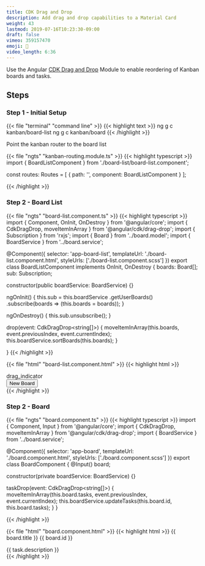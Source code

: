 ```yaml
---
title: CDK Drag and Drop
description: Add drag and drop capabilities to a Material Card
weight: 43
lastmod: 2019-07-16T10:23:30-09:00
draft: false
vimeo: 359157470
emoji: 🍱
video_length: 6:36
---
```


Use the Angular
[CDK Drag and Drop](https://material.angular.io/cdk/drag-drop/overview) Module
to enable reordering of Kanban boards and tasks.

## Steps

### Step 1 - Initial Setup

{{< file "terminal" "command line" >}} {{< highlight text >}} ng g c
kanban/board-list ng g c kanban/board {{< /highlight >}}

Point the kanban router to the board list

{{< file "ngts" "kanban-routing.module.ts" >}} {{< highlight typescript >}}
import { BoardListComponent } from './board-list/board-list.component';

const routes: Routes = [ { path: '', component: BoardListComponent } ];

{{< /highlight >}}

### Step 2 - Board List

{{< file "ngts" "board-list.component.ts" >}} {{< highlight typescript >}}
import { Component, OnInit, OnDestroy } from '@angular/core'; import {
CdkDragDrop, moveItemInArray } from '@angular/cdk/drag-drop'; import {
Subscription } from 'rxjs'; import { Board } from '../board.model'; import {
BoardService } from '../board.service';

@Component({ selector: 'app-board-list', templateUrl:
'./board-list.component.html', styleUrls: ['./board-list.component.scss'] })
export class BoardListComponent implements OnInit, OnDestroy { boards: Board[];
sub: Subscription;

constructor(public boardService: BoardService) {}

ngOnInit() { this.sub = this.boardService .getUserBoards() .subscribe(boards =>
(this.boards = boards)); }

ngOnDestroy() { this.sub.unsubscribe(); }

drop(event: CdkDragDrop<string[]>) { moveItemInArray(this.boards,
event.previousIndex, event.currentIndex);
this.boardService.sortBoards(this.boards); }

} {{< /highlight >}}

{{< file "html" "board-list.component.html" >}} {{< highlight html >}}

<div
  cdkDropList
  cdkDropListOrientation="horizontal"
  class="boards"
  (cdkDropListDropped)="drop($event)"
>
  <app-board cdkDrag *ngFor="let board of boards" [board]="board">
    <mat-icon cdkDragHandle class="handle">drag_indicator</mat-icon>
  </app-board>

  <div class="board-button">
    <button
      mat-raised-button
      color="accent"
      cdkDragDisabled
    >
      New Board
    </button>
  </div>
</div>
{{< /highlight >}}

### Step 2 - Board

{{< file "ngts" "board.component.ts" >}} {{< highlight typescript >}} import {
Component, Input } from '@angular/core'; import { CdkDragDrop, moveItemInArray }
from '@angular/cdk/drag-drop'; import { BoardService } from '../board.service';

@Component({ selector: 'app-board', templateUrl: './board.component.html',
styleUrls: ['./board.component.scss'] }) export class BoardComponent { @Input()
board;

constructor(private boardService: BoardService) {}

taskDrop(event: CdkDragDrop<string[]>) { moveItemInArray(this.board.tasks,
event.previousIndex, event.currentIndex);
this.boardService.updateTasks(this.board.id, this.board.tasks); } }

{{< /highlight >}}

{{< file "html" "board.component.html" >}} {{< highlight html >}}
<mat-card class="outer-card"> <mat-card-header> <!-- Slot for the handle -->
<ng-content></ng-content> <mat-card-title> {{ board.title }} </mat-card-title>
<mat-card-subtitle> {{ board.id }} </mat-card-subtitle> </mat-card-header>

  <div
    class="tasks"
    cdkDropList
    cdkDropListOrientation="vertical"
    (cdkDropListDropped)="taskDrop($event)"
  >
    <div
      class="inner-card"
      cdkDrag
      *ngFor="let task of board.tasks; let i = index"
    >
      <mat-card [ngClass]="task.label"> {{ task.description }} </mat-card>
    </div>
  </div>
</mat-card>
{{< /highlight >}}
